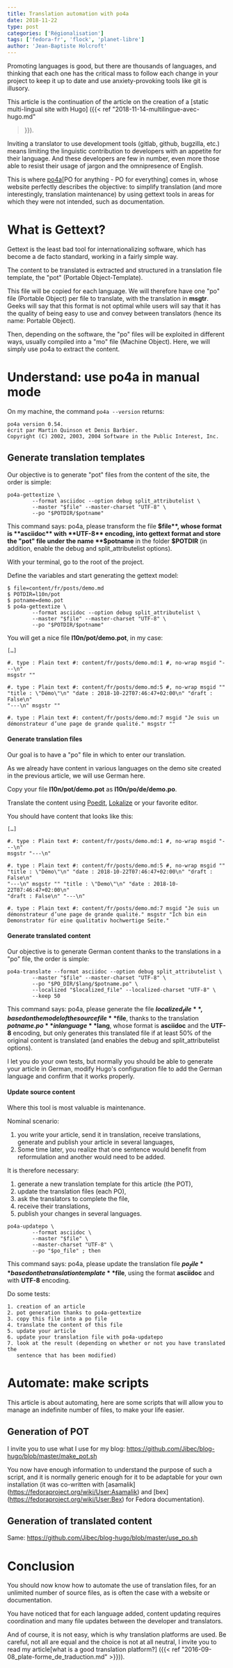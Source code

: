 ```yaml
---
title: Translation automation with po4a
date: 2018-11-22
type: post
categories: ['Régionalisation']
tags: ['fedora-fr', 'flock', 'planet-libre']
author: 'Jean-Baptiste Holcroft'
---
```


Promoting languages is good, but there are thousands of languages, and
thinking that each one has the critical mass to follow each change in your
project to keep it up to date and use anxiety-provoking tools like git is
illusory.

This article is the continuation of the article on the creation of a [static
multi-lingual site with Hugo] ({{< ref "2018-11-14-multilingue-avec-hugo.md"
>}}).

Inviting a translator to use development tools (gitlab, github, bugzilla,
etc.) means limiting the linguistic contribution to developers with an
appetite for their language. And these developers are few in number, even
more those able to resist their usage of jargon and the omnipresence of
English.

This is where [po4a](http://po4a.org/)[PO for anything - PO for everything]
comes in, whose website perfectly describes the objective: to simplify
translation (and more interestingly, translation maintenance) by using
gettext tools in areas for which they were not intended, such as
documentation.

# What is Gettext?

Gettext is the least bad tool for internationalizing software, which has
become a de facto standard, working in a fairly simple way.

The content to be translated is extracted and structured in a translation
file template, the "pot" (Portable Object-Template).

This file will be copied for each language. We will therefore have one "po"
file (Portable Object) per file to translate, with the translation in
__msgtr__. Geeks will say that this format is not optimal while users will
say that it has the quality of being easy to use and convey between
translators (hence its name: Portable Object).

Then, depending on the software, the "po" files will be exploited in
different ways, usually compiled into a "mo" file (Machine Object). Here, we
will simply use po4a to extract the content.

# Understand: use po4a in manual mode

On my machine, the command `po4a --version` returns:

    po4a version 0.54.
    écrit par Martin Quinson et Denis Barbier.
    Copyright (C) 2002, 2003, 2004 Software in the Public Interest, Inc.

## Generate translation templates

Our objective is to generate "pot" files from the content of the site, the
order is simple:

```
po4a-gettextize \
		--format asciidoc --option debug split_attributelist \
		--master "$file" --master-charset "UTF-8" \
		--po "$POTDIR/$potname"
```

This command says: po4a, please transform the file **$file**, whose format
is **asciidoc** with **UTF-8** encoding, into gettext format and store the
"pot" file under the name **$potname** in the folder **$POTDIR** (in
addition, enable the debug and split_attributelist options).

With your terminal, go to the root of the project.

Define the variables and start generating the gettext model:

```
$ file=content/fr/posts/demo.md 
$ POTDIR=l10n/pot
$ potname=demo.pot
$ po4a-gettextize \
		--format asciidoc --option debug split_attributelist \
		--master "$file" --master-charset "UTF-8" \
		--po "$POTDIR/$potname"
```

You will get a nice file **l10n/pot/demo.pot**, in my case:

```
[…]

#. type : Plain text #: content/fr/posts/demo.md:1 #, no-wrap msgid "---\n"
msgstr ""

#. type : Plain text #: content/fr/posts/demo.md:5 #, no-wrap msgid ""
"title : \"Démo\"\n" "date : 2018-10-22T07:46:47+02:00\n" "draft : False\n"
"---\n" msgstr ""

#. type : Plain text #: content/fr/posts/demo.md:7 msgid "Je suis un
démonstrateur d’une page de grande qualité." msgstr "" 

```

#### Generate translation files

Our goal is to have a "po" file in which to enter our translation.

As we already have content in various languages on the demo site created in
the previous article, we will use German here.

Copy your file **l10n/pot/demo.pot** as **l10n/po/de/demo.po**.

Translate the content using [Poedit](https://poedit.net/),
[Lokalize](https://userbase.kde.org/Lokalize/fr) or your favorite editor.

You should have content that looks like this:

```
[…]

#. type : Plain text #: content/fr/posts/demo.md:1 #, no-wrap msgid "---\n"
msgstr "---\n"

#. type : Plain text #: content/fr/posts/demo.md:5 #, no-wrap msgid ""
"title : \"Démo\"\n" "date : 2018-10-22T07:46:47+02:00\n" "draft : False\n"
"---\n" msgstr "" "title : \"Demo\"\n" "date : 2018-10-22T07:46:47+02:00\n"
"draft : False\n" "---\n"

#. type : Plain text #: content/fr/posts/demo.md:7 msgid "Je suis un
démonstrateur d’une page de grande qualité." msgstr "Ich bin ein
Demonstrator für eine qualitativ hochwertige Seite."

```


#### Generate translated content

Our objective is to generate German content thanks to the translations in a
"po" file, the order is simple:


```
po4a-translate --format asciidoc --option debug split_attributelist \
		--master "$file" --master-charset "UTF-8" \
		--po "$PO_DIR/$lang/$potname.po" \
		--localized "$localized_file" --localized-charset "UTF-8" \
		--keep 50
```

This command says: po4a, please generate the file **$localized_file**, based
on the model of the source file **$file**, thanks to the translation
**$potname.po** in language **$lang**, whose format is **asciidoc** and the
**UTF-8** encoding, but only generates this translated file if at least 50%
of the original content is translated (and enables the debug and
split_attributelist options).

I let you do your own tests, but normally you should be able to generate
your article in German, modify Hugo's configuration file to add the German
language and confirm that it works properly.

#### Update source content

Where this tool is most valuable is maintenance.

Nominal scenario:

 1. you write your article, send it in translation, receive translations,
    generate and publish your article in several languages,
 2. Some time later, you realize that one sentence would benefit from
    reformulation and another would need to be added.

It is therefore necessary:

 1. generate a new translation template for this article (the POT),
 2. update the translation files (each PO),
 3. ask the translators to complete the file,
 4. receive their translations,
 5. publish your changes in several languages.

```
po4a-updatepo \
		--format asciidoc \
		--master "$file" \
		--master-charset "UTF-8" \
		--po "$po_file" ; then
```

This command says: po4a, please update the translation file **$po_file**
based on the translation template **$file**, using the format **asciidoc**
and with  **UTF-8** encoding.

Do some tests:

    1. creation of an article
    2. pot generation thanks to po4a-gettextize
    3. copy this file into a po file
    4. translate the content of this file
    5. update your article
    6. update your translation file with po4a-updatepo
    7. look at the result (depending on whether or not you have translated the
       sentence that has been modified)

# Automate: make scripts

This article is about automating, here are some scripts that will allow you
to manage an indefinite number of files, to make your life easier.

## Generation of POT

I invite you to use what I use for my blog:
https://github.com/Jibec/blog-hugo/blob/master/make_pot.sh

You now have enough information to understand the purpose of such a script,
and it is normally generic enough for it to be adaptable for your own
installation (it was co-written with [asamalik]
(https://fedoraproject.org/wiki/User:Asamalik) and [bex]
(https://fedoraproject.org/wiki/User:Bex) for Fedora documentation).

## Generation of translated content

Same: https://github.com/Jibec/blog-hugo/blob/master/use_po.sh

# Conclusion

You should now know how to automate the use of translation files, for an
unlimited number of source files, as is often the case with a website or
documentation.

You have noticed that for each language added, content updating requires
coordination and many file updates between the developer and translators.

And of course, it is not easy, which is why translation platforms are
used. Be careful, not all are equal and the choice is not at all neutral, I
invite you to read my article[what is a good translation platform?] ({{< ref
"2016-09-08_plate-forme_de_traduction.md" >}})).
